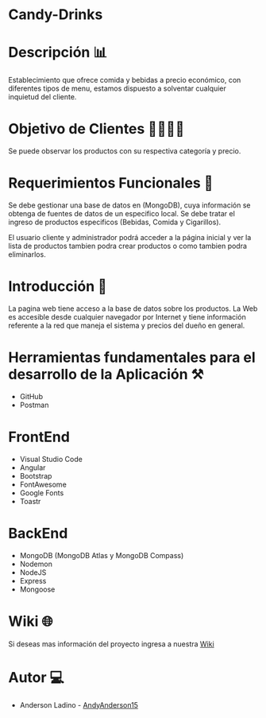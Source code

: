 # Candy-Drinks
# Descripción 📊
Establecimiento que ofrece comida y bebidas a precio económico, con diferentes tipos de menu, estamos dispuesto a solventar cualquier inquietud del cliente.

# Objetivo de Clientes 👨‍👨‍👦‍👦
Se puede observar los productos con su respectiva categoría y precio.
# Requerimientos Funcionales 📑
Se debe gestionar una base de datos en (MongoDB), cuya información se obtenga de fuentes de datos de un especifico local. Se debe tratar el ingreso de productos especificos (Bebidas, Comida y Cigarillos).

El usuario cliente y administrador podrá acceder a la página inicial y ver la lista de productos tambien podra crear productos o como tambien podra eliminarlos.

# Introducción 📃
La pagina web tiene acceso a la base de datos sobre los productos. La Web es accesible desde cualquier navegador por Internet y tiene información referente a la red que maneja el sistema y precios del dueño en general.

# Herramientas fundamentales para el desarrollo de la Aplicación ⚒️
* GitHub
* Postman

# FrontEnd
* Visual Studio Code
* Angular
* Bootstrap
* FontAwesome
* Google Fonts
* Toastr

# BackEnd
* MongoDB (MongoDB Atlas y MongoDB Compass)
* Nodemon
* NodeJS
* Express
* Mongoose

# Wiki 🌐
<html>
<body>
  <p>Si deseas mas información del proyecto ingresa a nuestra  <a href="https://github.com/AndyAnderson15/CandyDrinks/wiki/Realizaci%C3%B3n-del-Proyecto">Wiki</a></p>
</body>
</html>

# Autor 💻
* <p>Anderson Ladino - <a href="https://github.com/AndyAnderson15">AndyAnderson15</a></p>




